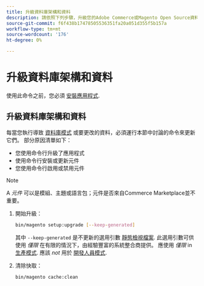 ```yaml
---
title: 升級資料庫架構和資料
description: 請依照下列步驟，升級您的Adobe Commerce或Magento Open Source資料庫架構。
source-git-commit: f6f438b17478505536351fa20a051d355f5b157a
workflow-type: tm+mt
source-wordcount: '176'
ht-degree: 0%

---
```



# 升級資料庫架構和資料

使用此命令之前，您必須 [安裝應用程式](../advanced.md).

## 升級資料庫架構和資料

每當您執行導致 [資料庫模式](https://glossary.magento.com/database-schema) 或要更改的資料，必須運行本節中討論的命令來更新它們。 部分原因清單如下：

* 您使用命令行升級了應用程式
* 使用命令行安裝或更新元件
* 您使用命令行啟用或禁用元件

>[!NOTE]
>
>A *元件* 可以是模組、主題或語言包；元件是否來自Commerce Marketplace並不重要。

1. 開始升級：

   ```bash
   bin/magento setup:upgrade [--keep-generated]
   ```

   其中 `--keep-generated` 是不更新的選用引數 [靜態檢視檔案](../../configuration/cli/static-view-file-deployment.md). 此選用引數可供使用 *僅限* 在有限的情況下，由經驗豐富的系統整合商提供。 應使用 *僅限* in [生產模式](../../configuration/bootstrap/application-modes.md#production-mode). 應該 *not* 用於 [開發人員模式](../../configuration/bootstrap/application-modes.md#developer-mode).

1. 清除快取：

   ```bash
   bin/magento cache:clean
   ```
